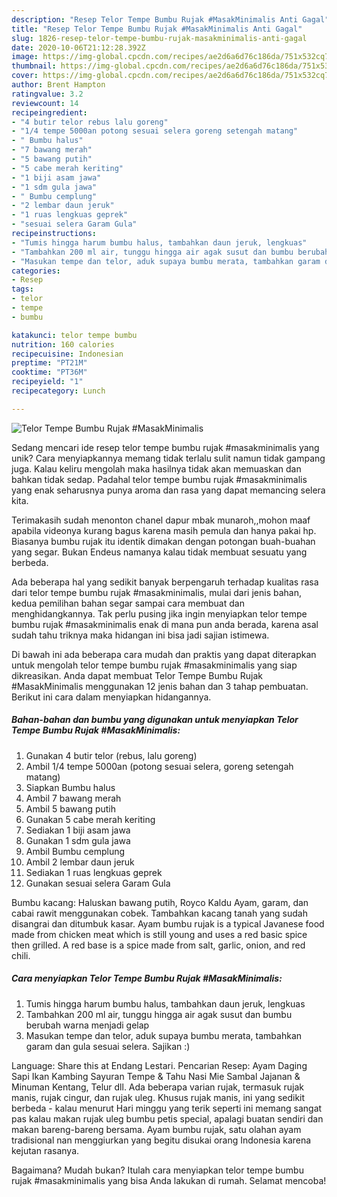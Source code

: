 ```yaml
---
description: "Resep Telor Tempe Bumbu Rujak #MasakMinimalis Anti Gagal"
title: "Resep Telor Tempe Bumbu Rujak #MasakMinimalis Anti Gagal"
slug: 1826-resep-telor-tempe-bumbu-rujak-masakminimalis-anti-gagal
date: 2020-10-06T21:12:28.392Z
image: https://img-global.cpcdn.com/recipes/ae2d6a6d76c186da/751x532cq70/telor-tempe-bumbu-rujak-masakminimalis-foto-resep-utama.jpg
thumbnail: https://img-global.cpcdn.com/recipes/ae2d6a6d76c186da/751x532cq70/telor-tempe-bumbu-rujak-masakminimalis-foto-resep-utama.jpg
cover: https://img-global.cpcdn.com/recipes/ae2d6a6d76c186da/751x532cq70/telor-tempe-bumbu-rujak-masakminimalis-foto-resep-utama.jpg
author: Brent Hampton
ratingvalue: 3.2
reviewcount: 14
recipeingredient:
- "4 butir telor rebus lalu goreng"
- "1/4 tempe 5000an potong sesuai selera goreng setengah matang"
- " Bumbu halus"
- "7 bawang merah"
- "5 bawang putih"
- "5 cabe merah keriting"
- "1 biji asam jawa"
- "1 sdm gula jawa"
- " Bumbu cemplung"
- "2 lembar daun jeruk"
- "1 ruas lengkuas geprek"
- "sesuai selera Garam Gula"
recipeinstructions:
- "Tumis hingga harum bumbu halus, tambahkan daun jeruk, lengkuas"
- "Tambahkan 200 ml air, tunggu hingga air agak susut dan bumbu berubah warna menjadi gelap"
- "Masukan tempe dan telor, aduk supaya bumbu merata, tambahkan garam dan gula sesuai selera. Sajikan :)"
categories:
- Resep
tags:
- telor
- tempe
- bumbu

katakunci: telor tempe bumbu 
nutrition: 160 calories
recipecuisine: Indonesian
preptime: "PT21M"
cooktime: "PT36M"
recipeyield: "1"
recipecategory: Lunch

---
```



![Telor Tempe Bumbu Rujak #MasakMinimalis](https://img-global.cpcdn.com/recipes/ae2d6a6d76c186da/751x532cq70/telor-tempe-bumbu-rujak-masakminimalis-foto-resep-utama.jpg)

Sedang mencari ide resep telor tempe bumbu rujak #masakminimalis yang unik? Cara menyiapkannya memang tidak terlalu sulit namun tidak gampang juga. Kalau keliru mengolah maka hasilnya tidak akan memuaskan dan bahkan tidak sedap. Padahal telor tempe bumbu rujak #masakminimalis yang enak seharusnya punya aroma dan rasa yang dapat memancing selera kita.

Terimakasih sudah menonton chanel dapur mbak munaroh,,mohon maaf apabila videonya kurang bagus karena masih pemula dan hanya pakai hp. Biasanya bumbu rujak itu identik dimakan dengan potongan buah-buahan yang segar. Bukan Endeus namanya kalau tidak membuat sesuatu yang berbeda.

Ada beberapa hal yang sedikit banyak berpengaruh terhadap kualitas rasa dari telor tempe bumbu rujak #masakminimalis, mulai dari jenis bahan, kedua pemilihan bahan segar sampai cara membuat dan menghidangkannya. Tak perlu pusing jika ingin menyiapkan telor tempe bumbu rujak #masakminimalis enak di mana pun anda berada, karena asal sudah tahu triknya maka hidangan ini bisa jadi sajian istimewa.


Di bawah ini ada beberapa cara mudah dan praktis yang dapat diterapkan untuk mengolah telor tempe bumbu rujak #masakminimalis yang siap dikreasikan. Anda dapat membuat Telor Tempe Bumbu Rujak #MasakMinimalis menggunakan 12 jenis bahan dan 3 tahap pembuatan. Berikut ini cara dalam menyiapkan hidangannya.

<!--inarticleads1-->

##### Bahan-bahan dan bumbu yang digunakan untuk menyiapkan Telor Tempe Bumbu Rujak #MasakMinimalis:

1. Gunakan 4 butir telor (rebus, lalu goreng)
1. Ambil 1/4 tempe 5000an (potong sesuai selera, goreng setengah matang)
1. Siapkan  Bumbu halus
1. Ambil 7 bawang merah
1. Ambil 5 bawang putih
1. Gunakan 5 cabe merah keriting
1. Sediakan 1 biji asam jawa
1. Gunakan 1 sdm gula jawa
1. Ambil  Bumbu cemplung
1. Ambil 2 lembar daun jeruk
1. Sediakan 1 ruas lengkuas geprek
1. Gunakan sesuai selera Garam Gula


Bumbu kacang: Haluskan bawang putih, Royco Kaldu Ayam, garam, dan cabai rawit menggunakan cobek. Tambahkan kacang tanah yang sudah disangrai dan ditumbuk kasar. Ayam bumbu rujak is a typical Javanese food made from chicken meat which is still young and uses a red basic spice then grilled. A red base is a spice made from salt, garlic, onion, and red chili. 

<!--inarticleads2-->

##### Cara menyiapkan Telor Tempe Bumbu Rujak #MasakMinimalis:

1. Tumis hingga harum bumbu halus, tambahkan daun jeruk, lengkuas
1. Tambahkan 200 ml air, tunggu hingga air agak susut dan bumbu berubah warna menjadi gelap
1. Masukan tempe dan telor, aduk supaya bumbu merata, tambahkan garam dan gula sesuai selera. Sajikan :)


Language: Share this at Endang Lestari. Pencarian Resep: Ayam Daging Sapi Ikan Kambing Sayuran Tempe &amp; Tahu Nasi Mie Sambal Jajanan &amp; Minuman Kentang, Telur dll. Ada beberapa varian rujak, termasuk rujak manis, rujak cingur, dan rujak uleg. Khusus rujak manis, ini yang sedikit berbeda - kalau menurut Hari minggu yang terik seperti ini memang sangat pas kalau makan rujak uleg bumbu petis special, apalagi buatan sendiri dan makan bareng-bareng bersama. Ayam bumbu rujak, satu olahan ayam tradisional nan menggiurkan yang begitu disukai orang Indonesia karena kejutan rasanya. 

Bagaimana? Mudah bukan? Itulah cara menyiapkan telor tempe bumbu rujak #masakminimalis yang bisa Anda lakukan di rumah. Selamat mencoba!
